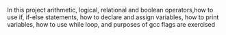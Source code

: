 In this project arithmetic, logical, relational and boolean operators,how to use if, if-else statements, how to declare and assign variables, how to print variables, how to use while loop, and purposes of gcc flags are exercised

